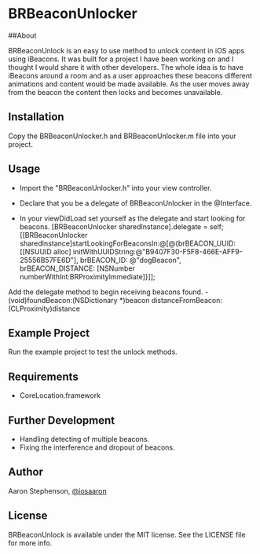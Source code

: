 # BRBeaconUnlocker

##About

BRBeaconUnlock is an easy to use method to unlock content in iOS apps using iBeacons. It was built for a project I have been working on and I thought I would share it with other developers. The whole idea is to have iBeacons around a room and as a user approaches these beacons different animations and content would be made available. As the user moves away from the beacon the content then locks and becomes unavailable.

## Installation

Copy the BRBeaconUnlocker.h and BRBeaconUnlocker.m file into your project.

## Usage

- Import the "BRBeaconUnlocker.h" into your view controller.

- Declare that you be a delegate of BRBeaconUnlocker in the @Interface. 
	<BRBeaconUnlockerDelegate>

- In your viewDidLoad set yourself as the delegate and start looking for beacons.
	[BRBeaconUnlocker sharedInstance].delegate = self;
	[[BRBeaconUnlocker sharedInstance]startLookingForBeaconsIn:@[@{brBEACON_UUID:[[NSUUID alloc] initWithUUIDString:@"B9407F30-F5F8-466E-AFF9-25556B57FE6D"], brBEACON_ID: @"dogBeacon", brBEACON_DISTANCE: [NSNumber numberWithInt:BRProximityImmediate]}]];

Add the delegate method to begin receiving beacons found.
	- (void)foundBeacon:(NSDictionary *)beacon distanceFromBeacon:(CLProximity)distance

## Example Project

Run the example project to test the unlock methods.

## Requirements

- CoreLocation.framework

## Further Development

- Handling detecting of multiple beacons.
- Fixing the interference and dropout of beacons.

## Author

Aaron Stephenson, [@iosaaron](https://twitter.com/iosaaron)

## License

BRBeaconUnlock is available under the MIT license. See the LICENSE file for more info.
